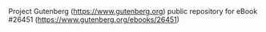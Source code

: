 Project Gutenberg (https://www.gutenberg.org) public repository for eBook #26451 (https://www.gutenberg.org/ebooks/26451)
